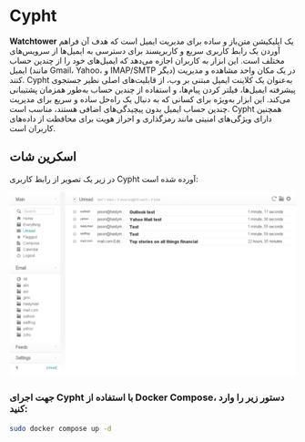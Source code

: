 # Cypht

**Watchtower** یک اپلیکیشن متن‌باز و ساده برای مدیریت ایمیل است که هدف آن فراهم آوردن یک رابط کاربری سریع و کاربرپسند برای دسترسی به ایمیل‌ها از سرویس‌های مختلف است. این ابزار به کاربران اجازه می‌دهد که ایمیل‌های خود را از چندین حساب ایمیل (مانند Gmail، Yahoo، و IMAP/SMTP دیگر) در یک مکان واحد مشاهده و مدیریت کنند. Cypht به‌عنوان یک کلاینت ایمیل مبتنی بر وب، از قابلیت‌های اصلی نظیر جستجوی پیشرفته ایمیل‌ها، فیلتر کردن پیام‌ها، و استفاده از چندین حساب به‌طور همزمان پشتیبانی می‌کند. این ابزار به‌ویژه برای کسانی که به دنبال یک راه‌حل ساده و سریع برای مدیریت چندین حساب ایمیل بدون پیچیدگی‌های اضافی هستند، مناسب است. Cypht همچنین دارای ویژگی‌های امنیتی مانند رمزگذاری و احراز هویت برای محافظت از داده‌های کاربران است.

## اسکرین شات

در زیر یک تصویر از رابط کاربری Cypht آورده شده است:

![Screenshot](screenshot.png)

### جهت اجرای Cypht با استفاده از Docker Compose، دستور زیر را وارد کنید:

```bash
sudo docker compose up -d
```

